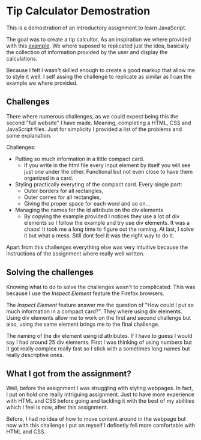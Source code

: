 # Tip Calculator Demostration

This is a demostration of an introductory assignment to learn JavaScript.

The goal was to create a tip calcultor. As an inspiration we where provided with this [example](https://www.google.com/search?q=tip+calculator&oq=tip).
We where suposed to replicated just the idea, basically the collection of information provided by the user and display the calculations. 

Because I felt I wasn't skilled enough to create a good markup that allow me to style it well. I self assing the challenge to replicate as similar as I can the example we where provided.

## Challenges

There where numerous challenges, as we could expect being this the second "full website" I have made. Meaning, completing a HTML, CSS and JavaScript files. Just for simplicity I provided a list of the problems and some explanation.

Challenges: 
  - Putting so much information in a little compact card.
    - If you write in the html file every input element by itself you will see just one under the other. Functional but not even close to have them organized in a card.
  - Styling practically everyting of the compact card. Every single part: 
    - Outer borders for all rectangles,
    - Outer cornes for all rectangles,
    - Giving the proper space for each word and so on...
  - Managing the names for the id attribute on the div elements
    - By copying the example provided I notices they use a lot of div elements so I follow the example and try use div elements. It was a chaos! It took me a long time to figure out the naming. At last, I solve it but what a mess. Still dont feel it was the right way to do it.

Apart from this challenges everything else was very intuitive because the instructions of the assignment where really well written.

## Solving the challenges

Knowing what to do to solve the challenges wasn't to complicated. This was because I use the _Inspect Element_ feature the Firefox browsers. 

The _Inspect Element_ feature answer me the question of "How could I put so much information in a compact card?". They where using div elements. Using div elements allow me to work on the first and second challenge but also, using the same element brings me to the final challenge. 

The naming of the div element using id attributes. If I have to guess I would say I had around 25 div elements. First I was thinking of using numbers but it got really complex really fast so I stick with a sometimes long names but really descriptive ones.

## What I got from the assignment?

Well, before the assignment I was struggling with styling webpages. In fact, I put on hold one really intriguing assignment. Just to have more experience with HTML and CSS before going and tackling it with the best of my abilities which I feel is now, after this assignment. 

Before, I had no idea of how to move content around in the webpage but now with this challenge I put on myself I definetly fell more comfortable with HTML and CSS.
